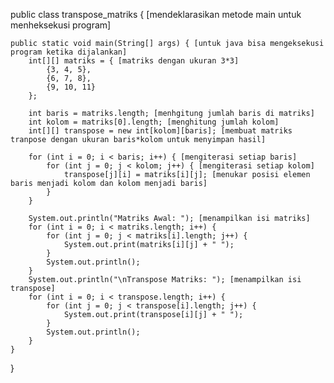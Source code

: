 public class transpose_matriks { [mendeklarasikan metode main untuk menheksekusi program]

    public static void main(String[] args) { [untuk java bisa mengeksekusi program ketika dijalankan]
        int[][] matriks = { [matriks dengan ukuran 3*3]
            {3, 4, 5},
            {6, 7, 8},
            {9, 10, 11}
        };

        int baris = matriks.length; [menhgitung jumlah baris di matriks]
        int kolom = matriks[0].length; [menghitung jumlah kolom]
        int[][] transpose = new int[kolom][baris]; [membuat matriks tranpose dengan ukuran baris*kolom untuk menyimpan hasil]

        for (int i = 0; i < baris; i++) { [mengiterasi setiap baris]
            for (int j = 0; j < kolom; j++) { [mengiterasi setiap kolom]
                transpose[j][i] = matriks[i][j]; [menukar posisi elemen baris menjadi kolom dan kolom menjadi baris]
            }
        }

        System.out.println("Matriks Awal: "); [menampilkan isi matriks]
        for (int i = 0; i < matriks.length; i++) {
            for (int j = 0; j < matriks[i].length; j++) {
                System.out.print(matriks[i][j] + " ");
            }
            System.out.println();
        }
        System.out.println("\nTranspose Matriks: "); [menampilkan isi transpose]
        for (int i = 0; i < transpose.length; i++) {
            for (int j = 0; j < transpose[i].length; j++) {
                System.out.print(transpose[i][j] + " ");
            }
            System.out.println();
        }
    }
}
